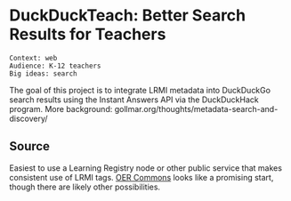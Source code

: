 # DuckDuckTeach: Better Search Results for Teachers

    Context: web
    Audience: K-12 teachers
    Big ideas: search

The goal of this project is to integrate LRMI metadata into DuckDuckGo search results using the Instant Answers API via the DuckDuckHack program. More background: gollmar.org/thoughts/metadata-search-and-discovery/

## Source

Easiest to use a Learning Registry node or other public service that makes consistent use of LRMI tags. [OER Commons](http://www.oercommons.org) looks like a promising start, though there are likely other possibilities.
